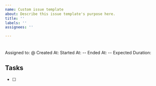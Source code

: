 ```yaml
---
name: Custom issue template
about: Describe this issue template's purpose here.
title: ''
labels: ''
assignees: ''

---
```


# 
Assigned to: @
Created At: 
Started At: --
Ended At: --
Expected Duration: 

## Tasks
- [ ]

